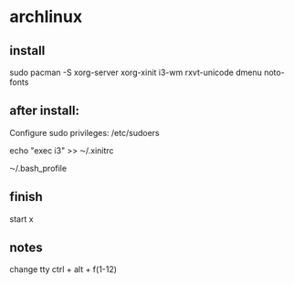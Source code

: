 # archlinux


## install
sudo pacman -S xorg-server xorg-xinit i3-wm rxvt-unicode dmenu noto-fonts


## after install:
Configure sudo privileges:
/etc/sudoers

echo "exec i3" >> ⁓/.xinitrc 

⁓/.bash_profile


## finish
start x

## notes
change tty
ctrl + alt + f(1-12)
